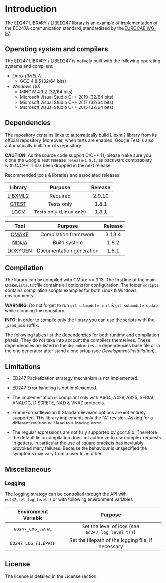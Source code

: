 # Introduction

The ED247 LIBRARY / LIBED247 library is an example of implementation of the ED247A communication standard, standardized by the [EUROCAE WG-97][7].

[7]: https://www.eurocae.net/

## Operating system and compilers

The ED247 LIBRARY / LIBED247 is natively built with the following operating systems and compilers:

-   _Linux (RHEL7)_
    -   GCC 4.8.5 (32/64 bits)
-   _Windows (10)_
    -   MINGW 4.9.2 (32/64 bits)
    -   Microsoft Visual Studio C++ 2019 (32/64 bits)
    -   Microsoft Visual Studio C++ 2017 (32/64 bits)
    -   Microsoft Visual Studio C++ 2015 (32/64 bits)

## Dependencies

The repository contains links to automatically build Libxml2 library from its official repository. Moreover, when tests are enabled, Google Test is also automatically built from its repository.

**CAUTION**: As the source code support C/C++ 11, please make sure you clone the Google Test release `release-1.8.1`, as backward compatibility with C/C++ 11 has been dropped in the next release.

Recommended tools & libraries and associated releases:

|   Library    |         Purpose         | Release |
| :----------: | :---------------------: | :-----: |
| [LIBXML2][1] |        Required         | 2.9.10  |
|  [GTEST][2]  |       Tests only        |  1.8.1  |
|  [LCOV][3]   | Tests only (Linux only) |  1.8.1  |

[1]: https://github.com/GNOME/libxml2
[2]: https://github.com/google/googletest
[3]: https://github.com/linux-test-project/lcov

|     Tool     |         Purpose          | Release |
| :----------: | :----------------------: | :-----: |
|  [CMAKE][4]  |  Compilation framework   | 3.13.4  |
|  [NINJA][5]  |       Build system       |  1.8.2  |
| [DOXYGEN][6] | Documentation generation |  1.8.1  |

[4]: https://github.com/Kitware/CMake
[5]: https://github.com/ninja-build/ninja
[6]: https://github.com/doxygen/doxygen

## Compilation

The library can be compiled with CMake >= 3.13. The first line of the main `CMakeLists.txt`file contains all options for configuration.
The folder `scripts` contains compilation scripts examples for both Linux & Windows environments.

**WARNING**: Do not forget to run `git submodule init` & `git submodule update` while clonning the repository.

**INFO**: In order to compile only the library you can use the scripts with the `_prod_min` suffix.

The following tables list the dependencies for both runtime and compilation phasis. They do not take into account the compilers themselves. These dependencies are listed in the `dependencies.sh` dependencies base file or in the one generated after stand alone setup (see _Development/Installation_).

## Limitations

-   ED247 Packetization strategy mechanism is not implemented.

-   ED247 Error handling is not implemented.

-   The implementation is compliant only with A664, A429, A825, SERIAL, ANALOG, DISCRETE, NAD & VNAD protocols.

-   FrameFormatRevision & StandardRevision options are not entirely supported. This library implements only the "A" revision. Asking for a different revision will lead to a loading error.

-   The regular expressions are not fully supported by gcc4.8.x. Therefore the default linux compilation does not authorize to use complex requests in getters. In particular the use of square brackets has inevitably provoked many failures. Because the behaviour is unspecified the symptoms may vary from a user to an other.

## Miscellaneous

### Logging

The logging strategy can be controlled through the API with `ed247_set_log_level()` or with following environment variables

| Environment Variable |                      Purpose                       |
| :------------------: | :------------------------------------------------: |
|  `ED247_LOG_LEVEL`   | Set the level of logs (see `ed247_log_level_t()`)  |
| `ED247_LOG_FILEPATH` | Set the filepath of the logging file, if necessary |

## License

The license is detailed in the License section.
